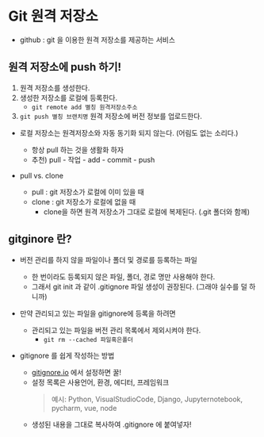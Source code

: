 # Git 원격 저장소

* github : git 을 이용한 원격 저장소를 제공하는 서비스

## 원격 저장소에 push 하기!

1. 원격 저장소를 생성한다.
2. 생성한 저장소를 로컬에 등록한다.
    * `git remote add 별칭 원격저장소주소`
3. `git push 별칭 브랜치명` 원격 저장소에 버전 정보를 업로드한다.

* 로컬 저장소는 원격저장소와 자동 동기화 되지 않는다. (어림도 없는 소리다.)
    * 항상 pull 하는 것을 생활화 하자
    * 추천) pull - 작업 - add - commit - push

* pull vs. clone
    * pull : git 저장소가 로컬에 이미 있을 때
    * clone : git 저장소가 로컬에 없을 때
        * clone을 하면 원격 저장소가 그대로 로컬에 복제된다. (.git 폴더와 함께)

## gitginore 란?

* 버전 관리를 하지 않을 파일이나 폴더 및 경로를 등록하는 파일
    * 한 번이라도 등록되지 않은 파일, 폴더, 경로 명만 사용해야 한다.
    * 그래서 git init 과 같이 .gitignore 파일 생성이 권장된다. (그래야 실수를 덜 하니까)
* 만약 관리되고 있는 파일을 gitignore에 등록을 하려면
    * 관리되고 있는 파일을 버전 관리 목록에서 제외시켜야 한다.
        * `git rm --cached 파일혹은폴더`

* gitignore 를 쉽게 작성하는 방법
    * [gitignore.io](https://www.toptal.com/developers/gitignore/) 에서 설정하면 꿀!
    * 설정 목록은 사용언어, 환경, 에디터, 프레임워크
        > 예시: Python, VisualStudioCode, Django, Jupyternotebook, pycharm, vue, node
    * 생성된 내용을 그대로 복사하여 .gitignore 에 붙여넣자!



